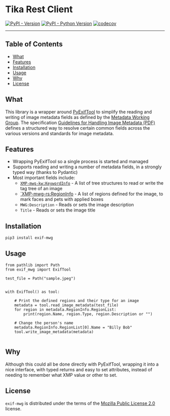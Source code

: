 # Tika Rest Client

[![PyPI - Version](https://img.shields.io/pypi/v/exif-mwg.svg)](https://pypi.org/project/exif-mwg)
[![PyPI - Python Version](https://img.shields.io/pypi/pyversions/exif-mwg.svg)](https://pypi.org/project/exif-mwg)
[![codecov](https://codecov.io/github/stumpylog/exif-mwg/branch/main/graph/badge.svg?token=PTESS6YUK5)](https://codecov.io/github/stumpylog/exif-mwg)

---

## Table of Contents

- [What](#what)
- [Features](#features)
- [Installation](#installation)
- [Usage](#usage)
- [Why](#why)
- [License](#license)

## What

This library is a wrapper around [PyExifTool](https://github.com/sylikc/pyexiftool) to simplify the reading and writing of image metadata fields as defined by the [Metadata Working Group](https://en.wikipedia.org/wiki/Metadata_Working_Group).
The specification [Guidelines for Handling Image Metadata (PDF)](https://web.archive.org/web/20120131102845/http://www.metadataworkinggroup.org/pdf/mwg_guidance.pdf) defines a structured way to resolve certain common fields
across the various versions and standards for image metadata.

## Features

- Wrapping PyExifTool so a single process is started and managed
- Supports reading and writing a number of metadata fields, in a strongly typed way (thanks to Pydantic)
- Most important fields include:
  - [`XMP-mwg-kw:KeywordInfo`](https://exiftool.org/TagNames/MWG.html#KeywordInfo) - A list of tree structures to read or write the tag tree of an image
  - [`XMP-mwg-rs:RegionInfo](https://exiftool.org/TagNames/MWG.html#RegionInfo) - A list of regions defined for the image, to mark faces and pets with applied boxes
  - `MWG:Description` - Reads or sets the image description
  - `Title` - Reads or sets the image title

## Installation

```console
pip3 install exif-mwg
```

## Usage

```python3
from pathlib import Path
from exif_mwg import ExifTool

test_file = Path("sample.jpeg")


with ExifTool() as tool:

    # Print the defined regions and their type for an image
    metadata = tool.read_image_metadata(test_file)
    for region in metadata.RegionInfo.RegionList:
        print(region.Name, region.Type, region.Description or "")

    # Change the person's name
    metadata.RegionInfo.RegionList[0].Name = "Billy Bob"
    tool.write_image_metadata(metadata)


```

## Why

Although this could all be done directly with PyExifTool, wrapping it into a nice interface, with typed returns and easy to set attributes, instead of needing to remember what XMP value or other to set.

## License

`exif-mwg` is distributed under the terms of the [Mozilla Public License 2.0](https://spdx.org/licenses/MPL-2.0.html) license.
